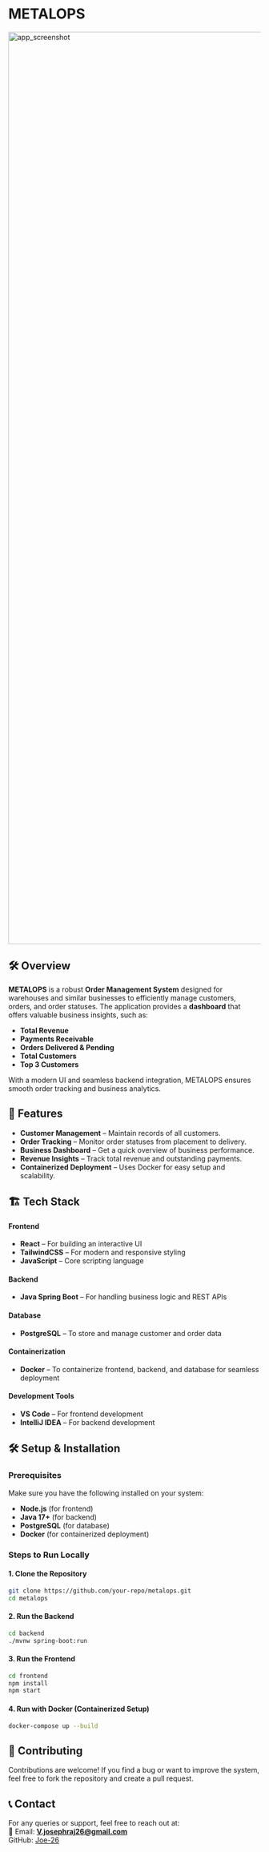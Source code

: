 # METALOPS

<img width="1822" alt="app_screenshot" src="https://github.com/user-attachments/assets/eaada69c-2997-46bb-ab03-efb3af267a23">

## 🛠 Overview  
**METALOPS** is a robust **Order Management System** designed for warehouses and similar businesses to efficiently manage customers, orders, and order statuses. The application provides a **dashboard** that offers valuable business insights, such as:  
- **Total Revenue**  
- **Payments Receivable**  
- **Orders Delivered & Pending**  
- **Total Customers**  
- **Top 3 Customers**  

With a modern UI and seamless backend integration, METALOPS ensures smooth order tracking and business analytics.  



## 🚀 Features  
- **Customer Management** – Maintain records of all customers.  
- **Order Tracking** – Monitor order statuses from placement to delivery.  
- **Business Dashboard** – Get a quick overview of business performance.  
- **Revenue Insights** – Track total revenue and outstanding payments.  
- **Containerized Deployment** – Uses Docker for easy setup and scalability.  



## 🏗️ Tech Stack  

#### **Frontend**  
- **React** – For building an interactive UI  
- **TailwindCSS** – For modern and responsive styling  
- **JavaScript** – Core scripting language  

#### **Backend**  
- **Java Spring Boot** – For handling business logic and REST APIs  

#### **Database**  
- **PostgreSQL** – To store and manage customer and order data  

#### **Containerization**  
- **Docker** – To containerize frontend, backend, and database for seamless deployment  

#### **Development Tools**  
- **VS Code** – For frontend development  
- **IntelliJ IDEA** – For backend development  



## 🛠 Setup & Installation  

### **Prerequisites**  
Make sure you have the following installed on your system:  
- **Node.js** (for frontend)  
- **Java 17+** (for backend)  
- **PostgreSQL** (for database)  
- **Docker** (for containerized deployment)  

### **Steps to Run Locally**  

#### **1. Clone the Repository**  
```sh
git clone https://github.com/your-repo/metalops.git
cd metalops
```

#### **2. Run the Backend**  
```sh
cd backend
./mvnw spring-boot:run
```

#### **3. Run the Frontend**  
```sh
cd frontend
npm install
npm start
```

#### **4. Run with Docker (Containerized Setup)**  
```sh
docker-compose up --build
```




## 📌 Contributing  
Contributions are welcome! If you find a bug or want to improve the system, feel free to fork the repository and create a pull request.  



## 📞 Contact  
For any queries or support, feel free to reach out at:  
📧 Email: **V.josephraj26@gmail.com**  
GitHub: [Joe-26](https://github.com/Joe-26)  

